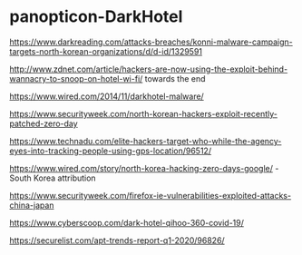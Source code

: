 # panopticon-DarkHotel

https://www.darkreading.com/attacks-breaches/konni-malware-campaign-targets-north-korean-organizations/d/d-id/1329591

http://www.zdnet.com/article/hackers-are-now-using-the-exploit-behind-wannacry-to-snoop-on-hotel-wi-fi/ towards the end

https://www.wired.com/2014/11/darkhotel-malware/

https://www.securityweek.com/north-korean-hackers-exploit-recently-patched-zero-day

https://www.technadu.com/elite-hackers-target-who-while-the-agency-eyes-into-tracking-people-using-gps-location/96512/

https://www.wired.com/story/north-korea-hacking-zero-days-google/ - South Korea attribution

https://www.securityweek.com/firefox-ie-vulnerabilities-exploited-attacks-china-japan

https://www.cyberscoop.com/dark-hotel-qihoo-360-covid-19/

https://securelist.com/apt-trends-report-q1-2020/96826/
